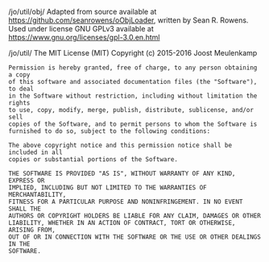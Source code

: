 /jo/util/obj/ 
    Adapted from source available at https://github.com/seanrowens/oObjLoader,
    written by Sean R. Rowens. Used under license GNU GPLv3 available at 
    https://www.gnu.org/licenses/gpl-3.0.en.html


/jo/util/
    The MIT License (MIT) Copyright (c) 2015-2016 Joost Meulenkamp

    Permission is hereby granted, free of charge, to any person obtaining a copy
    of this software and associated documentation files (the "Software"), to deal
    in the Software without restriction, including without limitation the rights
    to use, copy, modify, merge, publish, distribute, sublicense, and/or sell
    copies of the Software, and to permit persons to whom the Software is
    furnished to do so, subject to the following conditions:

    The above copyright notice and this permission notice shall be included in all
    copies or substantial portions of the Software.

    THE SOFTWARE IS PROVIDED "AS IS", WITHOUT WARRANTY OF ANY KIND, EXPRESS OR
    IMPLIED, INCLUDING BUT NOT LIMITED TO THE WARRANTIES OF MERCHANTABILITY,
    FITNESS FOR A PARTICULAR PURPOSE AND NONINFRINGEMENT. IN NO EVENT SHALL THE
    AUTHORS OR COPYRIGHT HOLDERS BE LIABLE FOR ANY CLAIM, DAMAGES OR OTHER
    LIABILITY, WHETHER IN AN ACTION OF CONTRACT, TORT OR OTHERWISE, ARISING FROM,
    OUT OF OR IN CONNECTION WITH THE SOFTWARE OR THE USE OR OTHER DEALINGS IN THE
    SOFTWARE.